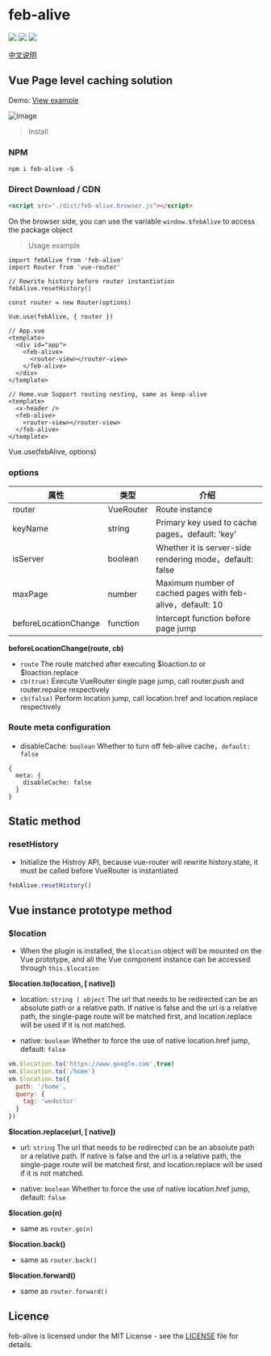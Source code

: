 # feb-alive
![](https://img.shields.io/npm/l/feb-alive.svg)
![](https://img.shields.io/npm/v/feb-alive.svg?label=version)
![](https://img.shields.io/bundlephobia/minzip/feb-alive.svg)

[中文说明](https://github.com/wefront/feb-alive/blob/master/README.md)
## Vue Page level caching solution

Demo: [View example](https://hangaoke1.github.io/feb-alive/)

![image](https://raw.githubusercontent.com/wefront/feb-alive/master/example/assets/feb-alive.gif)

> Install
### NPM
```
npm i feb-alive -S
```

### Direct Download / CDN

```html
<script src="./dist/feb-alive.browser.js"></script>
```
On the browser side, you can use the variable `window.$febAlive` to access the package object

>Usage example
```
import febAlive from 'feb-alive'
import Router from 'vue-router'

// Rewrite history before router instantiation
febAlive.resetHistory()

const router = new Router(options)

Vue.use(febAlive, { router })
```
```
// App.vue
<template>
  <div id="app">
    <feb-alive>
      <router-view></router-view>
    </feb-alive>
  </div>
</template>
```
```
// Home.vue Support routing nesting, same as keep-alive
<template>
  <x-header />
  <feb-alive>
    <router-view></router-view>
  </feb-alive>
</template>
```

Vue.use(febAlive, options)

### options
| 属性 | 类型 | 介绍 |
| - | - | - |
| router | VueRouter | Route instance |
| keyName | string | Primary key used to cache pages，default: 'key' |
| isServer | boolean | Whether it is server-side rendering mode，default: false |
| maxPage | number | Maximum number of cached pages with feb-alive，default: 10 |
| beforeLocationChange | function | Intercept function before page jump |

**beforeLocationChange(route, cb)**
* `route` The route matched after executing $loaction.to or $loaction.replace
* `cb(true)` Execute VueRouter single page jump, call router.push and router.repalce respectively
* `cb(false)` Perform location jump, call location.href and location.replace respectively

### Route meta configuration
* disableCache: `boolean` Whether to turn off feb-alive cache，`default: false`
```
{
  meta: {
    disableCache: false
  }
}
```

## Static method

### resetHistory
* Initialize the Histroy API, because vue-router will rewrite history.state, it must be called before VueRouter is instantiated
```js
febAlive.resetHistory()
```

## Vue instance prototype method
### $location
* When the plugin is installed, the `$location` object will be mounted on the Vue prototype, and all the Vue component instance can be accessed through `this.$location`

**$location.to(location, [ native])**
* location: `string | object` The url that needs to be redirected can be an absolute path or a relative path. If native is false and the url is a relative path, the single-page route will be matched first, and location.replace will be used if it is not matched.

* native: `boolean` Whether to force the use of native location.href jump, default: `false`
```js
vm.$location.to('https://www.google.com',true)
vm.$location.to('/home')
vm.$location.to({
  path: '/home',
  query: {
    tag: 'wedoctor'
  }
})
```

**$location.replace(url, [ native])**
* url: `string` The url that needs to be redirected can be an absolute path or a relative path. If native is false and the url is a relative path, the single-page route will be matched first, and location.replace will be used if it is not matched.

* native: `boolean` Whether to force the use of native location.href jump, default: `false`

**$location.go(n)**
* same as `router.go(n)`

**$location.back()**
* same as `router.back()`

**$location.forward()**
* same as `router.forward()`

## Licence

feb-alive is licensed under the MIT License - see the [LICENSE](https://github.com/wefront/feb-alive/blob/master/LICENCE) file for details.
